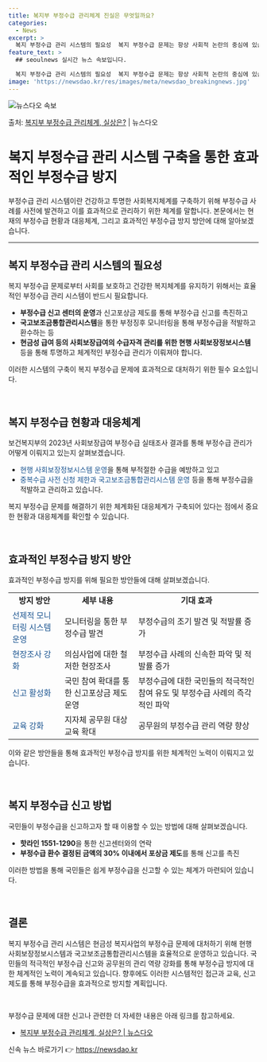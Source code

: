 ```yaml
---
title: 복지부 부정수급 관리체계 진실은 무엇일까요?
categories:
  - News
excerpt: >
  복지 부정수급 관리 시스템의 필요성  복지 부정수급 문제는 항상 사회적 논란의 중심에 있습니다. 최근 한 기…
feature_text: >
  ## seoulnews 실시간 뉴스 속보입니다.

  복지 부정수급 관리 시스템의 필요성  복지 부정수급 문제는 항상 사회적 논란의 중심에 있습니다. 최근 한 기…
image: 'https://newsdao.kr/res/images/meta/newsdao_breakingnews.jpg'
---
```


![뉴스다오 속보](https://newsdao.kr/res/images/meta/newsdao_breakingnews.jpg)

<p>출처: <a href="https://newsdao.kr/4140" rel="dofollow">복지부 부정수급 관리체계, 실상은?</a> | 뉴스다오</p>

<h1>복지 부정수급 관리 시스템 구축을 통한 효과적인 부정수급 방지</h1>

부정수급 관리 시스템이란 건강하고 투명한 사회복지체계를 구축하기 위해 부정수급 사례를 사전에 발견하고 이를 효과적으로 관리하기 위한 체계를 말합니다. 본문에서는 현재의 부정수급 현황과 대응체계, 그리고 효과적인 부정수급 방지 방안에 대해 알아보겠습니다.

<hr>

<h2 data-ke-size="size26">복지 부정수급 관리 시스템의 필요성</h2>
복지 부정수급 문제로부터 사회를 보호하고 건강한 복지체계를 유지하기 위해서는 효율적인 부정수급 관리 시스템이 반드시 필요합니다. 

<ul>
    <li><b>부정수급 신고 센터의 운영</b>과 신고포상금 제도를 통해 부정수급 신고를 촉진하고</li>
    <li><b>국고보조금통합관리시스템</b>을 통한 부정징후 모니터링을 통해 부정수급을 적발하고 환수하는 등</li>
    <li><b>현금성 급여 등의 사회보장급여의 수급자격 관리를 위한 현행 사회보장정보시스템</b> 등을 통해 투명하고 체계적인 부정수급 관리가 이뤄져야 합니다.</li>
</ul>

이러한 시스템의 구축이 복지 부정수급 문제에 효과적으로 대처하기 위한 필수 요소입니다.

<p data-ke-size="size16">&nbsp;</p>

<h2 data-ke-size="size26">복지 부정수급 현황과 대응체계</h2>
보건복지부의 2023년 사회보장급여 부정수급 실태조사 결과를 통해 부정수급 관리가 어떻게 이뤄지고 있는지 살펴보겠습니다.

<ul>
    <li><span style="color: #1a5490;">현행 사회보장정보시스템 운영</span>을 통해 부적절한 수급을 예방하고 있고</li>
    <li><span style="color: #1a5490;">중복수급 사전 신청 제한과 국고보조금통합관리시스템 운영</span> 등을 통해 부정수급을 적발하고 관리하고 있습니다.</li>
</ul>

복지 부정수급 문제를 해결하기 위한 체계화된 대응체계가 구축되어 있다는 점에서 중요한 현황과 대응체계를 확인할 수 있습니다.

<p data-ke-size="size16">&nbsp;</p>

<h2 data-ke-size="size26">효과적인 부정수급 방지 방안</h2>
효과적인 부정수급 방지를 위해 필요한 방안들에 대해 살펴보겠습니다.

<table>
    <tr>
        <td style="text-align: center; height: 17px;"><b>방지 방안</b></td>
        <td style="text-align: center; height: 17px;"><b>세부 내용</b></td>
        <td style="text-align: center; height: 17px;"><b>기대 효과</b></td>
    </tr>
    <tr>
        <td><span style="color: #1a5490;">선제적 모니터링 시스템 운영</span></td>
        <td>모니터링을 통한 부정수급 발견</td>
        <td>부정수급의 조기 발견 및 적발률 증가</td>
    </tr>
    <tr>
        <td><span style="color: #1a5490;">현장조사 강화</span></td>
        <td>의심사업에 대한 철저한 현장조사</td>
        <td>부정수급 사례의 신속한 파악 및 적발률 증가</td>
    </tr>
    <tr>
        <td><span style="color: #1a5490;">신고 활성화</span></td>
        <td>국민 참여 확대를 통한 신고포상금 제도 운영</td>
        <td>부정수급에 대한 국민들의 적극적인 참여 유도 및 부정수급 사례의 즉각적인 파악</td>
    </tr>
    <tr>
        <td><span style="color: #1a5490;">교육 강화</span></td>
        <td>지자체 공무원 대상 교육 확대</td>
        <td>공무원의 부정수급 관리 역량 향상</td>
    </tr>
</table>

이와 같은 방안들을 통해 효과적인 부정수급 방지를 위한 체계적인 노력이 이뤄지고 있습니다.

<p data-ke-size="size16">&nbsp;</p>

<h2 data-ke-size="size26">복지 부정수급 신고 방법</h2>
국민들이 부정수급을 신고하고자 할 때 이용할 수 있는 방법에 대해 살펴보겠습니다.

<ul>
    <li><b>핫라인 1551-1290</b>을 통한 신고센터와의 연락</li>
    <li><b>부정수급 환수 결정된 금액의 30% 이내에서 포상금 제도</b>를 통해 신고를 촉진</li>
</ul>

이러한 방법을 통해 국민들은 쉽게 부정수급을 신고할 수 있는 체계가 마련되어 있습니다.

<p data-ke-size="size16">&nbsp;</p>

<h2 data-ke-size="size26">결론</h2>
복지 부정수급 관리 시스템은 현금성 복지사업의 부정수급 문제에 대처하기 위해 현행 사회보장정보시스템과 국고보조금통합관리시스템을 효율적으로 운영하고 있습니다. 국민들의 적극적인 부정수급 신고와 공무원의 관리 역량 강화를 통해 부정수급 방지에 대한 체계적인 노력이 계속되고 있습니다. 향후에도 이러한 시스템적인 접근과 교육, 신고 제도를 통해 부정수급을 효과적으로 방지할 계획입니다.

<p data-ke-size="size16">&nbsp;</p>

부정수급 문제에 대한 신고나 관련한 더 자세한 내용은 아래 링크를 참고하세요.
- <a href="https://newsdao.kr/4140">복지부 부정수급 관리체계, 실상은? | 뉴스다오</a> 

신속 뉴스 바로가기 👉 <a href="https://newsdao.kr" rel="dofollow">https://newsdao.kr</a>


